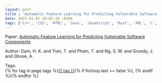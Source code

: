 ```yaml
---
layout: post
title : 'Automatic Feature Learning for Predicting Vulnerable Software Components'
date: 2025-01-01 10:03:19 -0500
tags: ['C++', 'CSS', 'HTML', 'Java', 'JavaScript', 'Rust', 'XML', 'C', 'Vulnerability Prediction', 'Long Short Term Memory', 'Tokenizer']
---
```

Paper: [Automatic Feature Learning for Predicting Vulnerable Software Components](https://ieeexplore-ieee-org.proxy.library.nd.edu/document/8540022)

Author: Dam, H. K. and Tran, T. and Pham, T. and Ng, S. W. and Grundy, J. and Ghose, A.




 Tags:  
        <span>{% for tag in page.tags %}<a href="{{ site.baseurl }}tags/#{{ tag | slugify }}">{{ tag }}</a>{% if forloop.last == false %}, {% endif %}{% endfor %}</span>
